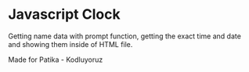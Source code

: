 # Javascript Clock
Getting name data with prompt function, getting the exact time and date and showing them inside of HTML file.

Made for Patika - Kodluyoruz

